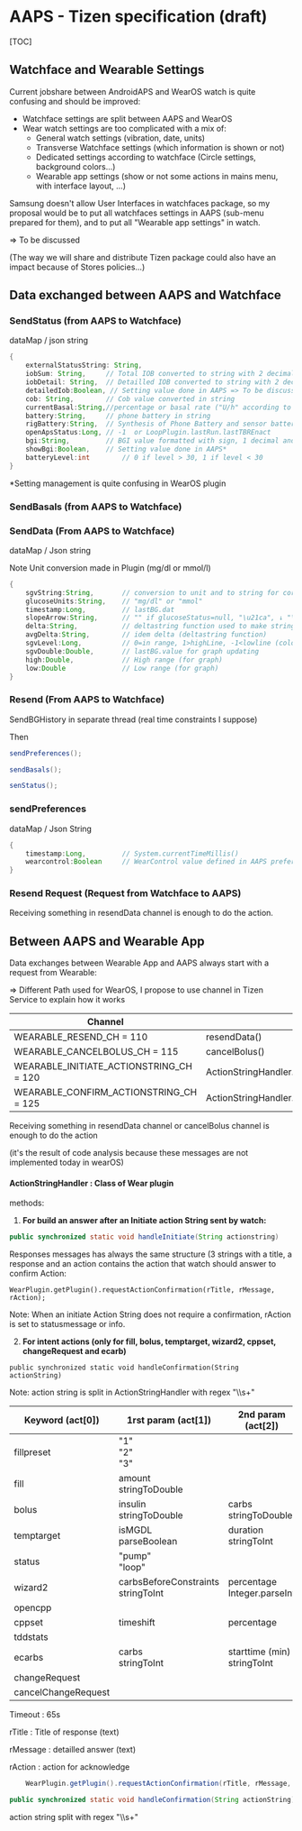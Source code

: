 # AAPS - Tizen specification (draft)

[TOC]

## Watchface and Wearable Settings

Current jobshare between AndroidAPS and WearOS watch is quite confusing and should be improved:

- Watchface settings are split between AAPS and WearOS
- Wear watch settings are too complicated with a mix of:
  - General watch settings (vibration, date, units)
  - Transverse Watchface settings (which information is shown or not)
  - Dedicated settings according to watchface (Circle settings, background colors...)
  - Wearable app settings (show or not some actions in mains menu, with interface layout, ...)

Samsung doesn't allow User Interfaces in watchfaces package, so my proposal would be to put all watchfaces settings in AAPS (sub-menu prepared for them), and to put all "Wearable app settings" in watch.

=> To be discussed

(The way we will share and distribute Tizen package could also have an impact because of Stores policies...)

## Data exchanged between AAPS and Watchface

### SendStatus (from AAPS to Watchface)

dataMap / json string

```java
{
	externalStatusString: String,
	iobSum: String,		// Total IOB converted to string with 2 decimal and localisation
	iobDetail: String,	// Detailled IOB converted to string with 2 decimal "(xx|yy)"
	detailedIob:Boolean, // Setting value done in AAPS => To be discussed*
	cob: String,		// Cob value converted in string
	currentBasal:String,//percentage or basal rate ("U/h" according to activeTemp or not)
	battery:String,		// phone battery in string
	rigBattery:String,	// Synthesis of Phone Battery and sensor battery
	openApsStatus:Long,	// -1  or LoopPlugin.lastRun.lastTBREnact                   
	bgi:String,			// BGI value formatted with sign, 1 decimal and localisation
    showBgi:Boolean,	// Setting value done in AAPS*
	batteryLevel:int		// 0 if level > 30, 1 if level < 30
}
```

*Setting management is quite confusing in WearOS plugin

### SendBasals (from AAPS to Watchface)



### SendData (From AAPS to Watchface)

dataMap / Json string

Note Unit conversion made in Plugin (mg/dl or mmol/l)

```java
{
    sgvString:String,		// conversion to unit and to string for correct rounding and localisation
    glucoseUnits:String,	// "mg/dl" or "mmol"
    timestamp:Long,			// lastBG.dat
    slopeArrow:String,		// "" if glucoseStatus=null, "\u21ca", ↓ "\u2193", ↘ "\u2198", → "\u2192", ↗ "\u2197", ↑ "\u2191", "\u21c8" according to value
    delta:String,			// deltastring function used to make string with rounded value according to units and localisation (decimal "." or ",")
    avgDelta:String,		// idem delta (deltastring function)
    sgvLevel:Long,			// 0=in range, 1>highLine, -1<lowline (color of BG point)
    sgvDouble:Double,		// lastBG.value for graph updating
    high:Double,			// High range (for graph)
    low:Double				// Low range (for graph)
}
```

### Resend (From AAPS to Watchface)

SendBGHistory in separate thread (real time constraints I suppose)



Then

```java
sendPreferences();

sendBasals();

senStatus();
```



### sendPreferences

dataMap / Json String

```java
{
	timestamp:Long,			// System.currentTimeMillis()
	wearcontrol:Boolean		// WearControl value defined in AAPS preferences
}
```



### Resend Request (Request from Watchface to AAPS)

Receiving something in resendData channel is enough to do the action.



## Between AAPS and Wearable App

Data exchanges between Wearable App and AAPS always start with a request from Wearable:

=> Different Path used for WearOS, I propose to use channel in Tizen Service to explain how it works

| Channel                                 | Action                                               |
| --------------------------------------- | ---------------------------------------------------- |
| WEARABLE_RESEND_CH = 110                | resendData()                                         |
| WEARABLE_CANCELBOLUS_CH = 115           | cancelBolus()                                        |
| WEARABLE_INITIATE_ACTIONSTRING_CH = 120 | ActionStringHandler.handleInitiate(actionstring)     |
| WEARABLE_CONFIRM_ACTIONSTRING_CH = 125  | ActionStringHandler.handleConfirmation(actionstring) |

Receiving something in resendData channel or cancelBolus channel is enough to do the action

(it's the result of code analysis because these messages are not implemented today in wearOS)



#### ActionStringHandler : Class of Wear plugin

methods:

1. **For build an answer after an Initiate action String sent by watch:**

```java
public synchronized static void handleInitiate(String actionstring)
```

Responses messages has always the same structure (3 strings with a title, a response and an action contains the action that watch should answer to confirm Action: 

```
WearPlugin.getPlugin().requestActionConfirmation(rTitle, rMessage, rAction);
```

Note: When an initiate Action String does not require a confirmation, rAction is set to statusmessage or info.

2. **For intent actions (only for fill, bolus, temptarget, wizard2, cppset, changeRequest and ecarb)**

```
public synchronized static void handleConfirmation(String actionString)
```



Note: action string is split in ActionStringHandler with regex "\\\s+"

| Keyword (act[0])    | 1rst param (act[1])                     | 2nd param (act[2])               | 3rd param (act[3])               | 4th param (act[4])       |
| ------------------- | --------------------------------------- | -------------------------------- | -------------------------------- | ------------------------ |
| fillpreset          | "1"<br />"2"<br />"3"                   |                                  |                                  |                          |
| fill                | amount<br />stringToDouble              |                                  |                                  |                          |
| bolus               | insulin<br />stringToDouble             | carbs<br />stringToDouble        |                                  |                          |
| temptarget          | isMGDL<br />parseBoolean                | duration<br />stringToInt        | low<br />stringToDouble          | high<br />stringToDouble |
| status              | "pump"<br />"loop"                      |                                  |                                  |                          |
| wizard2             | carbsBeforeConstraints<br />stringToInt | percentage<br />Integer.parseInt |                                  |                          |
| opencpp             |                                         |                                  |                                  |                          |
| cppset              | timeshift                               | percentage                       |                                  |                          |
| tddstats            |                                         |                                  |                                  |                          |
| ecarbs              | carbs<br />stringToInt                  | starttime (min)<br />stringToInt | duration (hour)<br />stringToInt |                          |
| changeRequest       |                                         |                                  |                                  |                          |
| cancelChangeRequest |                                         |                                  |                                  |                          |

Timeout : 65s

rTitle : Title of response (text)

rMessage : detailled answer (text)

rAction : action for acknowledge

```java
	WearPlugin.getPlugin().requestActionConfirmation(rTitle, rMessage, rAction)
```



```java
public synchronized static void handleConfirmation(String actionString)
```

action string split with regex "\\\s+"





## 